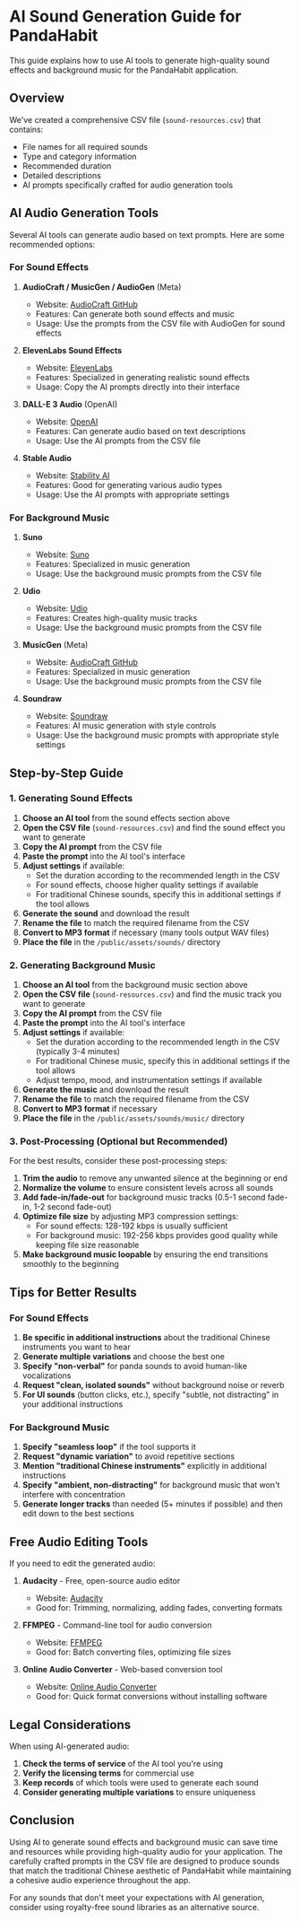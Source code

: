 # AI Sound Generation Guide for PandaHabit

This guide explains how to use AI tools to generate high-quality sound effects and background music for the PandaHabit application.

## Overview

We've created a comprehensive CSV file (`sound-resources.csv`) that contains:
- File names for all required sounds
- Type and category information
- Recommended duration
- Detailed descriptions
- AI prompts specifically crafted for audio generation tools

## AI Audio Generation Tools

Several AI tools can generate audio based on text prompts. Here are some recommended options:

### For Sound Effects

1. **AudioCraft / MusicGen / AudioGen** (Meta)
   - Website: [AudioCraft GitHub](https://github.com/facebookresearch/audiocraft)
   - Features: Can generate both sound effects and music
   - Usage: Use the prompts from the CSV file with AudioGen for sound effects

2. **ElevenLabs Sound Effects**
   - Website: [ElevenLabs](https://elevenlabs.io/sound-effects)
   - Features: Specialized in generating realistic sound effects
   - Usage: Copy the AI prompts directly into their interface

3. **DALL-E 3 Audio** (OpenAI)
   - Website: [OpenAI](https://openai.com/)
   - Features: Can generate audio based on text descriptions
   - Usage: Use the AI prompts from the CSV file

4. **Stable Audio**
   - Website: [Stability AI](https://stability.ai/)
   - Features: Good for generating various audio types
   - Usage: Use the AI prompts with appropriate settings

### For Background Music

1. **Suno**
   - Website: [Suno](https://suno.ai/)
   - Features: Specialized in music generation
   - Usage: Use the background music prompts from the CSV file

2. **Udio**
   - Website: [Udio](https://udio.com/)
   - Features: Creates high-quality music tracks
   - Usage: Use the background music prompts from the CSV file

3. **MusicGen** (Meta)
   - Website: [AudioCraft GitHub](https://github.com/facebookresearch/audiocraft)
   - Features: Specialized in music generation
   - Usage: Use the background music prompts from the CSV file

4. **Soundraw**
   - Website: [Soundraw](https://soundraw.io/)
   - Features: AI music generation with style controls
   - Usage: Use the background music prompts with appropriate style settings

## Step-by-Step Guide

### 1. Generating Sound Effects

1. **Choose an AI tool** from the sound effects section above
2. **Open the CSV file** (`sound-resources.csv`) and find the sound effect you want to generate
3. **Copy the AI prompt** from the CSV file
4. **Paste the prompt** into the AI tool's interface
5. **Adjust settings** if available:
   - Set the duration according to the recommended length in the CSV
   - For sound effects, choose higher quality settings if available
   - For traditional Chinese sounds, specify this in additional settings if the tool allows
6. **Generate the sound** and download the result
7. **Rename the file** to match the required filename from the CSV
8. **Convert to MP3 format** if necessary (many tools output WAV files)
9. **Place the file** in the `/public/assets/sounds/` directory

### 2. Generating Background Music

1. **Choose an AI tool** from the background music section above
2. **Open the CSV file** (`sound-resources.csv`) and find the music track you want to generate
3. **Copy the AI prompt** from the CSV file
4. **Paste the prompt** into the AI tool's interface
5. **Adjust settings** if available:
   - Set the duration according to the recommended length in the CSV (typically 3-4 minutes)
   - For traditional Chinese music, specify this in additional settings if the tool allows
   - Adjust tempo, mood, and instrumentation settings if available
6. **Generate the music** and download the result
7. **Rename the file** to match the required filename from the CSV
8. **Convert to MP3 format** if necessary
9. **Place the file** in the `/public/assets/sounds/music/` directory

### 3. Post-Processing (Optional but Recommended)

For the best results, consider these post-processing steps:

1. **Trim the audio** to remove any unwanted silence at the beginning or end
2. **Normalize the volume** to ensure consistent levels across all sounds
3. **Add fade-in/fade-out** for background music tracks (0.5-1 second fade-in, 1-2 second fade-out)
4. **Optimize file size** by adjusting MP3 compression settings:
   - For sound effects: 128-192 kbps is usually sufficient
   - For background music: 192-256 kbps provides good quality while keeping file size reasonable
5. **Make background music loopable** by ensuring the end transitions smoothly to the beginning

## Tips for Better Results

### For Sound Effects

1. **Be specific in additional instructions** about the traditional Chinese instruments you want to hear
2. **Generate multiple variations** and choose the best one
3. **Specify "non-verbal"** for panda sounds to avoid human-like vocalizations
4. **Request "clean, isolated sounds"** without background noise or reverb
5. **For UI sounds** (button clicks, etc.), specify "subtle, not distracting" in your additional instructions

### For Background Music

1. **Specify "seamless loop"** if the tool supports it
2. **Request "dynamic variation"** to avoid repetitive sections
3. **Mention "traditional Chinese instruments"** explicitly in additional instructions
4. **Specify "ambient, non-distracting"** for background music that won't interfere with concentration
5. **Generate longer tracks** than needed (5+ minutes if possible) and then edit down to the best sections

## Free Audio Editing Tools

If you need to edit the generated audio:

1. **Audacity** - Free, open-source audio editor
   - Website: [Audacity](https://www.audacityteam.org/)
   - Good for: Trimming, normalizing, adding fades, converting formats

2. **FFMPEG** - Command-line tool for audio conversion
   - Website: [FFMPEG](https://ffmpeg.org/)
   - Good for: Batch converting files, optimizing file sizes

3. **Online Audio Converter** - Web-based conversion tool
   - Website: [Online Audio Converter](https://online-audio-converter.com/)
   - Good for: Quick format conversions without installing software

## Legal Considerations

When using AI-generated audio:

1. **Check the terms of service** of the AI tool you're using
2. **Verify the licensing terms** for commercial use
3. **Keep records** of which tools were used to generate each sound
4. **Consider generating multiple variations** to ensure uniqueness

## Conclusion

Using AI to generate sound effects and background music can save time and resources while providing high-quality audio for your application. The carefully crafted prompts in the CSV file are designed to produce sounds that match the traditional Chinese aesthetic of PandaHabit while maintaining a cohesive audio experience throughout the app.

For any sounds that don't meet your expectations with AI generation, consider using royalty-free sound libraries as an alternative source.
